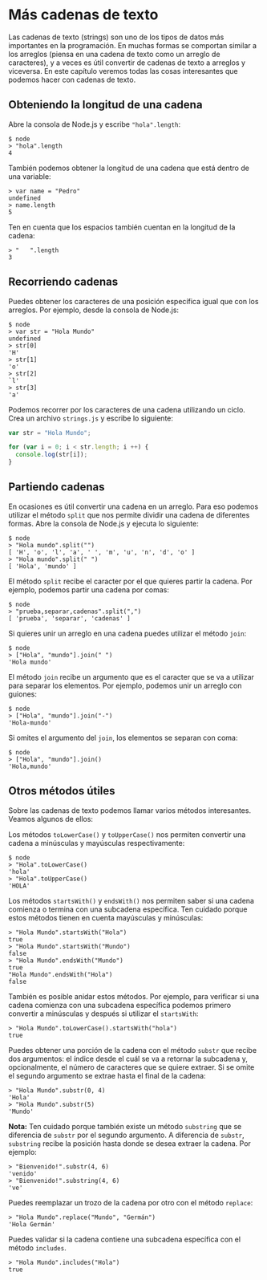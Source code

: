 # Más cadenas de texto

Las cadenas de texto (strings) son uno de los tipos de datos más importantes en la programación. En muchas formas se comportan similar a los arreglos (piensa en una cadena de texto como un arreglo de caracteres), y a veces es útil convertir de cadenas de texto a arreglos y viceversa. En este capítulo veremos todas las cosas interesantes que podemos hacer con cadenas de texto.

## Obteniendo la longitud de una cadena

Abre la consola de Node.js y escribe `"hola".length`:

```
$ node
> "hola".length
4
```

También podemos obtener la longitud de una cadena que está dentro de una variable:

```
> var name = "Pedro"
undefined
> name.length
5
```

Ten en cuenta que los espacios también cuentan en la longitud de la cadena:

```
> "   ".length
3
```

## Recorriendo cadenas

Puedes obtener los caracteres de una posición específica igual que con los arreglos. Por ejemplo, desde la consola de Node.js:

```
$ node
> var str = "Hola Mundo"
undefined
> str[0]
'H'
> str[1]
'o'
> str[2]
`l'
> str[3]
'a'
```

Podemos recorrer por los caracteres de una cadena utilizando un ciclo. Crea un archivo `strings.js` y escribe lo siguiente:

```js
var str = "Hola Mundo";

for (var i = 0; i < str.length; i ++) {
  console.log(str[i]);
}
```

## Partiendo cadenas

En ocasiones es útil convertir una cadena en un arreglo. Para eso podemos utilizar el método `split` que nos permite dividir una cadena de diferentes formas. Abre la consola de Node.js y ejecuta lo siguiente:

```
$ node
> "Hola mundo".split("")
[ 'H', 'o', 'l', 'a', ' ', 'm', 'u', 'n', 'd', 'o' ]
> "Hola mundo".split(" ")
[ 'Hola', 'mundo' ]
```

El método `split` recibe el caracter por el que quieres partir la cadena. Por ejemplo, podemos partir una cadena por comas:

```
$ node
> "prueba,separar,cadenas".split(",")
[ 'prueba', 'separar', 'cadenas' ]
```

Si quieres unir un arreglo en una cadena puedes utilizar el método `join`:

```
$ node
> ["Hola", "mundo"].join(" ")
'Hola mundo'
```

El método `join` recibe un argumento que es el caracter que se va a utilizar para separar los elementos. Por ejemplo, podemos unir un arreglo con guiones:

```
$ node
> ["Hola", "mundo"].join("-")
'Hola-mundo'
```

Si omites el argumento del `join`, los elementos se separan con coma:

```
$ node
> ["Hola", "mundo"].join()
'Hola,mundo'
```

## Otros métodos útiles

Sobre las cadenas de texto podemos llamar varios métodos interesantes. Veamos algunos de ellos:

Los métodos `toLowerCase()` y `toUpperCase()` nos permiten convertir una cadena a minúsculas y mayúsculas respectivamente:

```
$ node
> "Hola".toLowerCase()
'hola'
> "Hola".toUpperCase()
'HOLA'
```

Los métodos `startsWith()` y `endsWith()` nos permiten saber si una cadena comienza o termina con una subcadena específica. Ten cuidado porque estos métodos tienen en cuenta mayúsculas y minúsculas:

```
> "Hola Mundo".startsWith("Hola")
true
> "Hola Mundo".startsWith("Mundo")
false
> "Hola Mundo".endsWith("Mundo")
true
"Hola Mundo".endsWith("Hola")
false
```

También es posible anidar estos métodos. Por ejemplo, para verificar si una cadena comienza con una subcadena específica podemos primero convertir a minúsculas y después si utilizar el `startsWith`:

```
> "Hola Mundo".toLowerCase().startsWith("hola")
true
```

Puedes obtener una porción de la cadena con el método `substr` que recibe dos argumentos: el índice desde el cuál se va a retornar la subcadena y, opcionalmente, el número de caracteres que se quiere extraer. Si se omite el segundo argumento se extrae hasta el final de la cadena:

```
> "Hola Mundo".substr(0, 4)
'Hola'
> "Hola Mundo".substr(5)
'Mundo'
```

**Nota:** Ten cuidado porque también existe un método `substring` que se diferencia de `substr` por el segundo argumento. A diferencia de `substr`, `substring` recibe la posición hasta donde se desea extraer la cadena. Por ejemplo:

```
> "Bienvenido!".substr(4, 6)
'venido'
> "Bienvenido!".substring(4, 6)
've'
```

Puedes reemplazar un trozo de la cadena por otro con el método `replace`:

```
> "Hola Mundo".replace("Mundo", "Germán")
'Hola Germán'
```
Puedes validar si la cadena contiene una subcadena específica con el método `includes`.

```
> "Hola Mundo".includes("Hola")
true
```